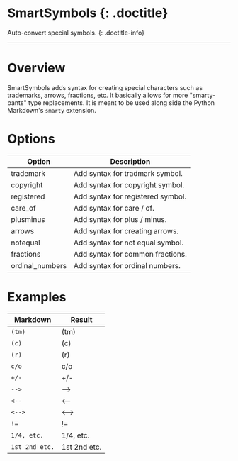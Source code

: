 # SmartSymbols {: .doctitle}
Auto-convert special symbols.
{: .doctitle-info}

---

# Overview
SmartSymbols adds syntax for creating special characters such as trademarks, arrows, fractions, etc.  It basically allows for more "smarty-pants" type replacements.  It is meant to be used along side the Python Markdown's `smarty` extension.

# Options
| Option          |  Description |
|-----------------|--------------|
| trademark       | Add syntax for tradmark symbol.   |
| copyright       | Add syntax for copyright symbol.  |
| registered      | Add syntax for registered symbol. |
| care_of         | Add syntax for care / of.         |
| plusminus       | Add syntax for plus / minus.      |
| arrows          | Add syntax for creating arrows.   |
| notequal        | Add syntax for not equal symbol.  |
| fractions       | Add syntax for common fractions.  |
| ordinal_numbers | Add syntax for ordinal numbers.   |

# Examples

| Markdown      | Result     |
|---------------|------------|
| `(tm)`        | (tm)       |
| `(c)`         | (c)        |
| `(r)`         | (r)        |
| `c/o`         | c/o        |
| `+/-`         | +/-        |
| `-->`         | -->        |
| `<--`         | <--        |
| `<-->`        | <-->       |
| `!=`          | !=         |
| `1/4, etc.`   | 1/4, etc.  |
| `1st 2nd etc.`|1st 2nd etc.|
